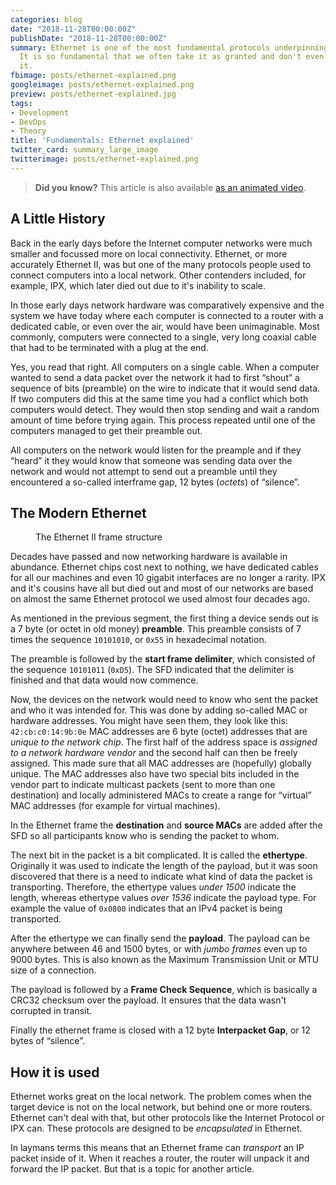 ```yaml
---
categories: blog
date: "2018-11-28T00:00:00Z"
publishDate: "2018-11-28T00:00:00Z"
summary: Ethernet is one of the most fundamental protocols underpinning todays internet.
  It is so fundamental that we often take it as granted and don't even think about
  it.
fbimage: posts/ethernet-explained.png
googleimage: posts/ethernet-explained.png
preview: posts/ethernet-explained.jpg
tags:
- Development
- DevOps
- Theory
title: 'Fundamentals: Ethernet explained'
twitter_card: summary_large_image
twitterimage: posts/ethernet-explained.png
---
```


> **Did you know?** This article is also available [as an animated video](/videos/how-does-ethernet-work).

## A Little History

Back in the early days before the Internet computer networks were much smaller and focussed more on local connectivity.
Ethernet, or more accurately Ethernet II, was but one of the many protocols people used to connect computers into a
local network.  Other contenders included, for example, IPX, which later died out due to it's inability to scale.

In those early days network hardware was comparatively expensive and the system we have today where each computer is
connected to a router with a dedicated cable, or even over the air, would have been unimaginable. Most commonly,
computers were connected to a single, very long coaxial cable that had to be terminated with a plug at the end.

Yes, you read that right. All computers on a single cable. When a computer wanted to send a data packet over the network
it had to first &ldquo;shout&rdquo; a sequence of bits (preamble) on the wire to indicate that it would send data. If
two computers did this at the same time you had a conflict which both computers would detect. They would then stop
sending and wait a random amount of time before trying again. This process repeated until one of the computers managed
to get their preamble out.

All computers on the network would listen for the preample and if they &ldquo;heard&rdquo; it they would know that
someone was sending data over the network and would not attempt to send out a preamble until they encountered a 
so-called interframe gap, 12 bytes (*octets*) of &ldquo;silence&rdquo;.

## The Modern Ethernet

<figure><img src="posts/ethernet.svg" alt="" /><figcaption>The Ethernet II frame structure</figcaption></figure>

Decades have passed and now networking hardware is available in abundance. Ethernet chips cost next to nothing, we have
dedicated cables for all our machines and even 10 gigabit interfaces are no longer a rarity. IPX and it's cousins have
all but died out and most of our networks are based on almost the same Ethernet protocol we used almost four decades
ago.

As mentioned in the previous segment, the first thing a device sends out is a 7 byte (or octet in old money)
**preamble**. This preamble consists of 7 times the sequence `10101010`, or `0x55` in hexadecimal notation.

The preamble is followed by the **start frame delimiter**, which consisted of the sequence `10101011` (`0xD5`). The SFD
indicated that the delimiter is finished and that data would now commence.

Now, the devices on the network would need to know who sent the packet and who it was intended for. This was done by
adding so-called MAC or hardware addresses. You might have seen them, they look like this: `42:cb:c0:14:9b:0e`
MAC addresses are 6 byte (octet) addresses that are *unique to the network chip*. The first half of the address space
is *assigned to a network hardware vendor* and the second half can then be freely assigned. This made sure that all
MAC addresses are (hopefully) globally unique. The MAC addresses also have two special bits included in the vendor part
to indicate multicast packets (sent to more than one destination) and locally administered MACs to create a range for
&ldquo;virtual&rdquo; MAC addresses (for example for virtual machines).

In the Ethernet frame the **destination** and **source MACs** are added after the SFD so all participants know who is 
sending the packet to whom.

The next bit in the packet is a bit complicated. It is called the **ethertype**. Originally it was used to indicate the
length of the payload, but it was soon discovered that there is a need to indicate what kind of data the packet is
transporting. Therefore, the ethertype values *under 1500* indicate the length, whereas ethertype values *over 1536*
indicate the payload type. For example the value of `0x0800` indicates that an IPv4 packet is being transported.

After the ethertype we can finally send the **payload**. The payload can be anywhere between 46 and 1500 bytes, or with
*jumbo frames* even up to 9000 bytes. This is also known as the Maximum Transmission Unit or MTU size of a connection.

The payload is followed by a **Frame Check Sequence**, which is basically a CRC32 checksum over the payload. It ensures
that the data wasn't corrupted in transit.

Finally the ethernet frame is closed with a 12 byte **Interpacket Gap**, or 12 bytes of &ldquo;silence&rdquo;.

## How it is used

Ethernet works great on the local network. The problem comes when the target device is not on the local network, but 
behind one or more routers. Ethernet can't deal with that, but other protocols like the Internet Protocol or IPX can.
These protocols are designed to be *encapsulated* in Ethernet.

In laymans terms this means that an Ethernet frame can *transport* an IP packet inside of it. When it reaches a router,
the router will unpack it and forward the IP packet. But that is a topic for another article.